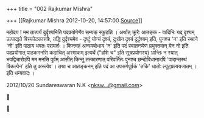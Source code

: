 +++
title = "002 Rajkumar Mishra"

+++
[[Rajkumar Mishra	2012-10-20, 14:57:00 [Source](https://groups.google.com/g/bvparishat/c/o4Ya_S0oPRQ)]]



महोदय ! मम तात्पर्यं दुर्दृश्यमिति पदप्रयोगेणैव सम्यक् स्फुटति । अर्थात् क्रूरैः आतङ्क - वादिभिः यद् दृश्यम् उत्पाद्यते विस्फोटकास्त्रैः, तद्धि दुर्दृश्यमेव - दृष्टुं योग्यं दृश्यं, दुःखेन दृश्यं दुर्दृश्यम् इति, पुनश्च 'न' इति स्थाने 'नो' इति पाठाय भवतः परामर्शः । किन्त्वहं अन्वयबोधाय 'न' इति पदं स्वातन्त्र्येण प्रयुक्तवान् येन नो इति पदप्रयोगात् पाठकमनसि कदाचित् अस्माकम् इत्यर्थे ("हशि च" इति सूत्रप्रयोगस्य) भ्रान्तिः न स्यात् भवद्विचारोऽपि मम मनसि पूर्वम् आसीत् किन्तु तत्कारणात् परिवर्तितः पुनश्च छन्दोविधानादपि 'पादान्तस्थं विकल्पेन' इति तु अस्त्येव । तथा च आतङ्कनम् इति पदं आ उपसर्गपूर्वकं 'तकि' धातोः ल्यूट्प्रत्ययजातम् । इति धन्यवादः ।  
  

2012/10/20 Sundareswaran N.K \<[nksw...@gmail.com]()\>





